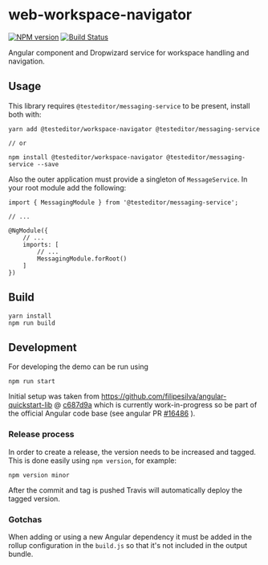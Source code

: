 # web-workspace-navigator

[![NPM version][npm-image]][npm-url]
[![Build Status][travis-image]][travis-url]

[npm-image]: https://badge.fury.io/js/%40testeditor%2Fworkspace-navigator.svg
[npm-url]: https://www.npmjs.com/package/@testeditor/workspace-navigator
[travis-image]: https://travis-ci.org/test-editor/web-workspace-navigator.svg?branch=master
[travis-url]: https://travis-ci.org/test-editor/web-workspace-navigator

Angular component and Dropwizard service for workspace handling and navigation.

## Usage

This library requires `@testeditor/messaging-service` to be present, install both with:

    yarn add @testeditor/workspace-navigator @testeditor/messaging-service

    // or
    
    npm install @testeditor/workspace-navigator @testeditor/messaging-service --save

Also the outer application must provide a singleton of `MessageService`. In your root module add the following:

    import { MessagingModule } from '@testeditor/messaging-service';

    // ...

    @NgModule({
        // ...
        imports: [
            // ...
            MessagingModule.forRoot()
        ]
    })

## Build

    yarn install
    npm run build

## Development

For developing the demo can be run using

    npm run start

Initial setup was taken from https://github.com/filipesilva/angular-quickstart-lib @ [c687d9a](https://github.com/filipesilva/angular-quickstart-lib/commit/c687d9a3c00c8db5c290f0dfb243172f8dbfdf40) which is currently work-in-progress
so be part of the official Angular code base (see angular PR [#16486](https://github.com/angular/angular/pull/16486) ).

### Release process

In order to create a release, the version needs to be increased and tagged. This is done easily using `npm version`, for example:

```
npm version minor
```

After the commit and tag is pushed Travis will automatically deploy the tagged version.

### Gotchas

When adding or using a new Angular dependency it must be added in the rollup configuration in the `build.js` so that it's not included in the output bundle.